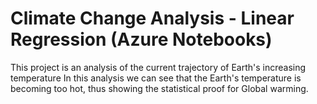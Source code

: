 # Climate Change Analysis - Linear Regression (Azure Notebooks)

This project is an analysis of the current trajectory of Earth's increasing temperature
In this analysis we can see that the Earth's temperature is becoming too hot, thus showing
the statistical proof for Global warming.

